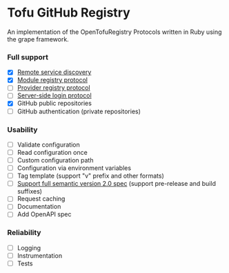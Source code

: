 # Tofu GitHub Registry

An implementation of the OpenTofuRegistry Protocols written in Ruby using the
grape framework.

### Full support
- [x] [Remote service discovery][protocol-discovery]
- [x] [Module registry protocol][protocol-module]
- [ ] [Provider registry protocol][protocol-provider]
- [ ] [Server-side login protocol][protocol-login]
- [x] GitHub public repositories
- [ ] GitHub authentication (private repositories)

### Usability
- [ ] Validate configuration
- [ ] Read configuration once
- [ ] Custom configuration path
- [ ] Configuration via environment variables
- [ ] Tag template (support "v" prefix and other formats)
- [ ] [Support full semantic version 2.0 spec][semver] (support pre-release and
      build suffixes)
- [ ] Request caching
- [ ] Documentation
- [ ] Add OpenAPI spec

### Reliability
- [ ] Logging
- [ ] Instrumentation
- [ ] Tests

[protocol-discovery]: https://opentofu.org/docs/internals/remote-service-discovery/
[protocol-login]: https://opentofu.org/docs/internals/login-protocol/
[protocol-module]: https://opentofu.org/docs/internals/module-registry-protocol/
[protocol-provider]: https://opentofu.org/docs/internals/provider-registry-protocol/
[semver]: https://semver.org/spec/v2.0.0.html
